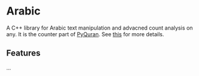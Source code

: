 # Arabic
A C++ library for Arabic text manipulation and advacned count analysis on any. It is the counter part of [PyQuran](https://github.com/hci-lab/pyquran). See [this](https://hci-lab.github.io/PyQuran-Private) for more details.

## Features
...
